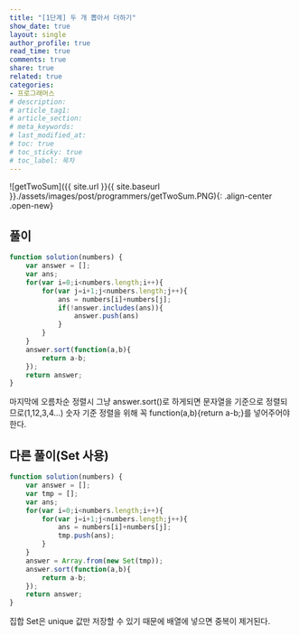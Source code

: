 ```yaml
---
title: "[1단계] 두 개 뽑아서 더하기"
show_date: true
layout: single
author_profile: true
read_time: true
comments: true
share: true
related: true
categories:
- 프로그래머스
# description: 
# article_tag1: 
# article_section: 
# meta_keywords: 
# last_modified_at: 
# toc: true
# toc_sticky: true
# toc_label: 목차
--- 
```


![getTwoSum]({{ site.url }}{{ site.baseurl }}./assets/images/post/programmers/getTwoSum.PNG){: .align-center .open-new}

## 풀이
```js
function solution(numbers) {
    var answer = [];
    var ans;
    for(var i=0;i<numbers.length;i++){
        for(var j=i+1;j<numbers.length;j++){
            ans = numbers[i]+numbers[j];
            if(!answer.includes(ans)){
                answer.push(ans)
            }
        }
    }
    answer.sort(function(a,b){
        return a-b;
    });
    return answer;
}
``` 
마지막에 오름차순 정렬시 그냥 answer.sort()로 하게되면 문자열을 기준으로 정렬되므로(1,12,3,4...) 숫자 기준 정렬을 위해 꼭 function(a,b){return a-b;}를 넣어주어야한다.

## 다른 풀이(Set 사용)
```js
function solution(numbers) {
    var answer = [];
    var tmp = [];
    var ans;
    for(var i=0;i<numbers.length;i++){
        for(var j=i+1;j<numbers.length;j++){
            ans = numbers[i]+numbers[j];
            tmp.push(ans);
        }
    }
    answer = Array.from(new Set(tmp));
    answer.sort(function(a,b){
        return a-b;
    });
    return answer;
}
``` 
집합 Set은 unique 값만 저장할 수 있기 때문에 배열에 넣으면 중복이 제거된다.